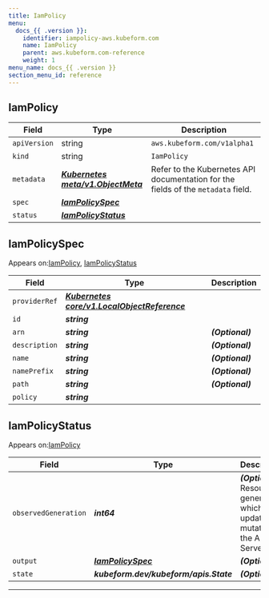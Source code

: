 ```yaml
---
title: IamPolicy
menu:
  docs_{{ .version }}:
    identifier: iampolicy-aws.kubeform.com
    name: IamPolicy
    parent: aws.kubeform.com-reference
    weight: 1
menu_name: docs_{{ .version }}
section_menu_id: reference
---
```


## IamPolicy
| Field | Type | Description |
| ------ | ----- | ----------- |
| `apiVersion` | string | `aws.kubeform.com/v1alpha1` |
|    `kind` | string | `IamPolicy` |
| `metadata` | ***[Kubernetes meta/v1.ObjectMeta](https://kubernetes.io/docs/reference/generated/kubernetes-api/v1.13/#objectmeta-v1-meta)***|Refer to the Kubernetes API documentation for the fields of the `metadata` field.|
| `spec` | ***[IamPolicySpec](#IamPolicySpec)***||
| `status` | ***[IamPolicyStatus](#IamPolicyStatus)***||
## IamPolicySpec

Appears on:[IamPolicy](#IamPolicy), [IamPolicyStatus](#IamPolicyStatus)

| Field | Type | Description |
| ------ | ----- | ----------- |
| `providerRef` | ***[Kubernetes core/v1.LocalObjectReference](https://kubernetes.io/docs/reference/generated/kubernetes-api/v1.13/#localobjectreference-v1-core)***||
| `id` | ***string***||
| `arn` | ***string***| ***(Optional)*** |
| `description` | ***string***| ***(Optional)*** |
| `name` | ***string***| ***(Optional)*** |
| `namePrefix` | ***string***| ***(Optional)*** |
| `path` | ***string***| ***(Optional)*** |
| `policy` | ***string***||
## IamPolicyStatus

Appears on:[IamPolicy](#IamPolicy)

| Field | Type | Description |
| ------ | ----- | ----------- |
| `observedGeneration` | ***int64***| ***(Optional)*** Resource generation, which is updated on mutation by the API Server.|
| `output` | ***[IamPolicySpec](#IamPolicySpec)***| ***(Optional)*** |
| `state` | ***kubeform.dev/kubeform/apis.State***| ***(Optional)*** |
---

